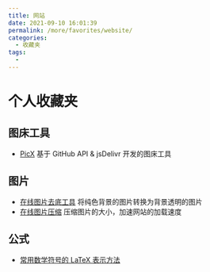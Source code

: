 ```yaml
---
title: 网站
date: 2021-09-10 16:01:39
permalink: /more/favorites/website/
categories:
  - 收藏夹
tags:
  - 
---
```


# 个人收藏夹

## 图床工具

- [PicX](https://picx.xpoet.cn/#/upload) 基于 GitHub API & jsDelivr 开发的图床工具

## 图片

- [在线图片去底工具](https://www.aigei.com/bgremover/) 将纯色背景的图片转换为背景透明的图片
- [在线图片压缩](https://tinify.cn/) 压缩图片的大小，加速网站的加载速度

## 公式

- [常用数学符号的 LaTeX 表示方法](http://mohu.org/info/symbols/symbols.htm) 

